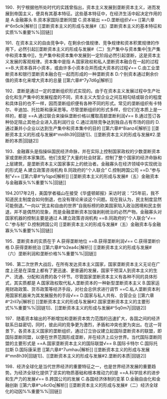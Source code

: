 190．列宁根据他所处时代的实践曾指出，资本主义发展到垄断资本主义，进而发展到帝国主义，便具有其基本特征。这些基本特征中，在经济生活中起决定作用的是
A.金融寡头
B.资本家国际垄断同盟
C.资本输出
==D.垄断组织√==
[[第六章#^6n5clk|解析]]
[[垄断资本主义的形成与发展#（五）垄断资本主义的基本特征和实质%%重要%%|回链]]

191．在资本主义的自由竞争中，在剩余价值规律、竞争规律和资本积累规律的作用下，必然引起[[垄断资本主义的形成与发展#（二）生产集中与资本集中|生产集中和资本集中]]，生产集中和资本集中发展到一定阶段必然引起垄断，这是资本主义发展的客观规律。资本集中是指
A.国家政权和私人垄断资本融合在一起的过程
==B.大资本吞并小资本，或由许多小资本合并而成大资本的过程√==
C.由工业垄断资本和银行垄断资本融合在一起而形成的一种垄断资本
D.个别资本通过剩余价值的资本化来增大资本的总量
[[第六章#^7y7d6g|解析]]

192．垄断是通过一定的垄断组织形式实现的。由于在资本主义发展过程中生产社会化和生产集中的发展程度的不同，资本主义大型企业之间互相勾结或联合的程度和具体目的也不一样，因而垄断组织便有各种不同的形式。常见的垄断组织有卡特尔、辛迪加、托拉斯和康采恩等。尽管垄断组织的形式多样，但它们在本质上是一样的，都是
==A.通过联合来操纵垄断价格以攫取高额垄断利润√==
B.通过签订各种协定阻止其他企业进入高利润行业
C.通过消除竞争达到独自占有市场的目的
D.通过兼并小企业以达到生产集中和资本集中的目的
[[第六章#^8ianz4|解析]]
[[垄断资本主义的形成与发展#^mn8h39|回链1]]、[[垄断资本主义的形成与发展#2.垄断的本质|回链2]]

193．金融寡头是指操纵国民经济命脉，并在实际上控制国家政权的少数垄断资本家或垄断资本家集团。他们支配了大量的社会财富，控制了整个国家的经济命脉和上层建筑，是垄断资本主义国家事实上的统治者。金融寡头在经济领域中实现统治的形式是
A.建立政策咨询机构
B.同政府的“个人联合”
C.控制跨国公司
==D.“参与制”√==
[[第六章#^ly1qpd|解析]]
[[垄断资本主义的形成与发展#（五）金融资本与金融寡头%%重要%%|回链]]

194.2017年2月，美国学者福山在接受《华盛顿邮报》采访时说：“25年前，我不知道民主制度会如何倒退，也没有理论来谈这个问题。现在我认为，民主制度显然可能倒退。”一向以“民主和自由的世界”自我标榜的欧美国家陷入政治困境和民主倒退，并不是偶然的现象，而是金融垄断资本加强剥削统治的必然产物。金融寡头对国家机器的控制主要是通过
A.建立政策咨询机构
==B.同政府的“个人联合”√==
C.“参与制”
D.控制跨国公司
[[垄断资本主义的形成与发展#（五）金融资本与金融寡头%%重要%%|回链]]

195．垄断资本的实质在于
A.获得垄断地位
==B.获得垄断利润√==
C.获得垄断价格
D.获得垄断统治
[[第六章#^b2ea4c|解析]]
[[垄断资本主义的形成与发展#（六）垄断利润和垄断价格%%重要%%|回链]]

196．第二次世界大战后，在所有发达资本主义国家，国家垄断资本主义无论在广度上还是在深度上都有了更迅速、更普遍的发展，国家干预深人到资本主义的生产、流通、分配和消费的各个环节。尽管国家垄断资本主义有各种不同的具体形式，其实质都是
A.国家政权取代私人垄断资本的一种新型垄断资本主义
B.国家运用财政政策、货币政策等经济手段，对社会总供求进行调节
==C.私人垄断资本利用国家机器来为其发展服务的手段√==
D.国家与私人共有、合营企业
[[第六章#^2ril7p|解析]]
[[垄断资本主义的形成与发展#2.国家垄断资本主义的主要形式%%重要%%|回链1]]、[[垄断资本主义的形成与发展#^5q0m7j|回链2]]

197．随着资本输出的不断增加和垄断资本势力范围的迅速扩大，各国之间的经济联系日益密切，同时，彼此间的竞争更为激烈，矛盾和冲突也更为突出。在这一背景下，各资本主义国家的垄断组织，通过订立协议建立起国际垄断资本的联盟，即国际垄断同盟，以便在世界范围形成垄断，并在经济上瓜分世界。当代国际垄断同盟的主要形式是
==A.国家垄断资本主义的国际联盟√==
B.国际卡特尔
C.国际托拉斯
D.国际康采恩
[[第六章#^7umhau|解析]]
[[垄断资本主义的形成与发展#^mn8h39|回链1]]、[[垄断资本主义的形成与发展#2.垄断的本质|回链2]]

198．经济全球化是当代世界经济的重要特征之一，也是世界经济发展的重要趋势。为经济全球化提供了坚实的物质基础和根本推动力的是
==A.科学技术的进步和生产力的发展√==
B.跨国公司的发展
C.各国经济体制的变革
D.金融自由化和金融创新
[[第六章#^u4cl0q|解析]]
[[垄断资本主义的形成与发展#（二）经济全球化的动因%%重要%%|回链]]